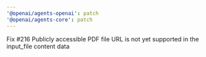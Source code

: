 ```yaml
---
'@openai/agents-openai': patch
'@openai/agents-core': patch
---
```


Fix #216 Publicly accessible PDF file URL is not yet supported in the input_file content data
